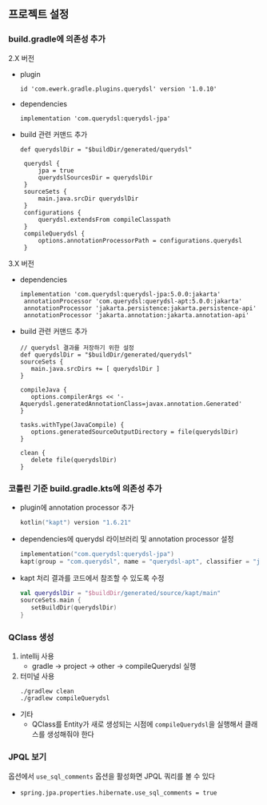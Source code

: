 ## 프로젝트 설정
### build.gradle에 의존성 추가
2.X 버전
- plugin
   ~~~
   id 'com.ewerk.gradle.plugins.querydsl' version '1.0.10'
   ~~~
- dependencies
   ~~~
   implementation 'com.querydsl:querydsl-jpa'
   ~~~
- build 관련 커맨드 추가
   ~~~
   def querydslDir = "$buildDir/generated/querydsl"

    querydsl {
        jpa = true
        querydslSourcesDir = querydslDir
    }
    sourceSets {
        main.java.srcDir querydslDir
    }
    configurations {
        querydsl.extendsFrom compileClasspath
    }
    compileQuerydsl {
        options.annotationProcessorPath = configurations.querydsl
    }
   ~~~

3.X 버전
- dependencies
   ```
   implementation 'com.querydsl:querydsl-jpa:5.0.0:jakarta'
	annotationProcessor 'com.querydsl:querydsl-apt:5.0.0:jakarta'
	annotationProcessor 'jakarta.persistence:jakarta.persistence-api'
	annotationProcessor 'jakarta.annotation:jakarta.annotation-api'
   ```
- build 관련 커맨드 추가
   ```
   // querydsl 결과를 저장하기 위한 설정
   def querydslDir = "$buildDir/generated/querydsl"
   sourceSets {
      main.java.srcDirs += [ querydslDir ]
   }

   compileJava {
      options.compilerArgs << '-Aquerydsl.generatedAnnotationClass=javax.annotation.Generated'
   }

   tasks.withType(JavaCompile) {
      options.generatedSourceOutputDirectory = file(querydslDir)
   }

   clean {
      delete file(querydslDir)
   }
   ```

### 코틀린 기준 build.gradle.kts에 의존성 추가
- plugin에 annotation processor 추가
   ```kotlin
   kotlin("kapt") version "1.6.21"
   ```
- dependencies에 querydsl 라이브러리 및 annotation processor 설정
   ```kotlin
   implementation("com.querydsl:querydsl-jpa")
   kapt(group = "com.querydsl", name = "querydsl-apt", classifier = "jpa")
   ```
- kapt 처리 결과를 코드에서 참조할 수 있도록 수정
   ```kotlin
   val querydslDir = "$buildDir/generated/source/kapt/main"
   sourceSets.main {
      setBuildDir(querydslDir)
   }
   ```


### QClass 생성
1. intellij 사용
   -  gradle -> project -> other -> compileQuerydsl 실행
2. 터미널 사용
   ~~~
   ./gradlew clean
   ./gradlew compileQuerydsl
   ~~~
- 기타
   - QClass를 Entity가 새로 생성되는 시점에 `compileQuerydsl`을 실행해서 클래스를 생성해줘야 한다


### JPQL 보기
옵션에서 `use_sql_comments` 옵션을 활성화면 JPQL 쿼리를 볼 수 있다
- `spring.jpa.properties.hibernate.use_sql_comments = true`